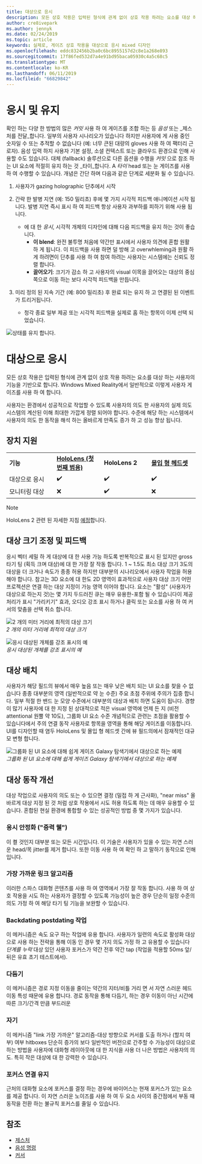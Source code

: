 ```yaml
---
title: 대상으로 응시
description: 모든 상호 작용은 입력된 형식에 관계 없이 상호 작용 하려는 요소를 대상 하는 사용자의 기능을 기반으로 합니다.
author: cre8ivepark
ms.author: jennyk
ms.date: 02/24/2019
ms.topic: article
keywords: 실제로, 게이즈 상호 작용을 대상으로 응시 mixed 디자인
ms.openlocfilehash: eddc832456b2ba0c6bc8955157d2c8e1a268e893
ms.sourcegitcommit: 17f86fed532d7a4e91bd95baca05930c4a5c68c5
ms.translationtype: MT
ms.contentlocale: ko-KR
ms.lasthandoff: 06/11/2019
ms.locfileid: "66829842"
---
```

# <a name="gaze-and-dwell"></a>응시 및 유지
확인 하는 다양 한 방법의 많은 _커밋_ 사용 하 여 게이즈를 조합 하는 등 _음성_ 또는 _제스처를 전달_합니다.
일부의 사용자 시나리오가 있습니다 하지만 사용자에 게 사용 중인 숫자일 수 또는 추적할 수 없습니다 (예: 너무 큰된 대량의 gloves 사용 하 여 팩터리 근로자). 음성 입력 하지 사용자 기본 설정, 소셜 컨텍스트 또는 클라우드 환경으로 인해 사용할 수도 있습니다.
대체 (fallback) 솔루션으로 다른 옵션을 수행을 _커밋_ 으로 참조 하는 UI 요소에 적절히 유지 하는 것 _타이_합니다.
A _타이_ head 또는 눈 게이즈를 사용 하 여 수행할 수 있습니다. 개념은 간단 하며 다음과 같은 단계로 세분화 될 수 있습니다. 
1. 사용자가 gazing holographic 단추에서 시작

2. 간략 한 발병 지연 (예: 150 밀리초) 후에 몇 가지 시각적 피드백 애니메이션 시작 됩니다. 발병 지연 즉시 표시 하 여 피드백 항상 사용자 과부하를 피하기 위해 사용 됩니다.
    - 에 대 한 _응시_, 시각적 개체의 디자인에 대해 다음 피드백을 유지 하는 것이 좋습니다.
      - **이 blend**: 완전 불투명 처음에 약간만 표시에서 사용자 의견에 혼합 원활 하 게 됩니다. 이 피드백을 사용 하면 덜 방해 고 overwhleming과 원활 하 게 하려면이 단추를 사용 하 여 참여 하려는 사용자는 시스템에는 신뢰도 정렬 합니다.
      - **끌어오기**: 크기가 감소 하 고 사용자의 visual 이목을 끌어오는 대상의 중심 쪽으로 이동 하는 보다 시각적 피드백을 만듭니다. 

3. 미리 정의 된 지속 기간 (예: 800 밀리초) 후 완료 되는 유지 하 고 연결된 된 이벤트가 트리거됩니다.
    - 청각 종료 일부 제공 또는 시각적 피드백을 실제로 홈 하는 항목이 이제 선택 되었습니다.

![상태를 유지 합니다.](images/eyes_dwellstate_recommendation.png)


# <a name="gaze-targeting"></a>대상으로 응시

모든 상호 작용은 입력된 형식에 관계 없이 상호 작용 하려는 요소를 대상 하는 사용자의 기능을 기반으로 합니다. Windows Mixed Reality에서 일반적으로 이렇게 사용자 게이즈를 사용 하 여 합니다.

사용자는 환경에서 성공적으로 작업할 수 있도록 사용자의 의도 한 사용자의 실제 의도 시스템의 계산된 이해 최대한 가깝게 정렬 되어야 합니다. 수준에 해당 하는 시스템에서 사용자의 의도 한 동작을 해석 하는 올바르게 만족도 증가 하 고 성능 향상 됩니다.

## <a name="device-support"></a>장치 지원

<table>
    <colgroup>
    <col width="25%" />
    <col width="25%" />
    <col width="25%" />
    <col width="25%" />
    </colgroup>
    <tr>
        <td><strong>기능</strong></td>
        <td><a href="hololens-hardware-details.md"><strong>HoloLens (첫 번째 범용)</strong></a></td>
        <td><strong>HoloLens 2</strong></td>
        <td><a href="immersive-headset-hardware-details.md"><strong>몰입 형 헤드셋</strong></a></td>
    </tr>
     <tr>
        <td>대상으로 응시</td>
        <td>✔️</td>
        <td>✔️</td>
        <td>✔️</td>
    </tr>
     <tr>
        <td>모니터링 대상</td>
        <td>❌</td>
        <td>✔️</td>
        <td>❌</td>
    </tr>
</table>

> [!NOTE]
> HoloLens 2 관련 된 자세한 지침 [예정](index.md)합니다.

## <a name="target-sizing-and-feedback"></a>대상 크기 조정 및 피드백

응시 벡터 세밀 하 게 대상에 대 한 사용 가능 하도록 반복적으로 표시 된 있지만 gross 타기 팅 (획득 크며 대상)에 대 한 가장 잘 작동 합니다. 1 ~ 1.5도 최소 대상 크기 3도의 대상을 더 크거나 속도가 종종 허용 하지만 대부분의 시나리오에서 사용자 작업을 허용 해야 합니다. 참고는 3D 요소에 대 한도 2D 영역이 효과적으로 사용자 대상 크기 어떤 프로젝션은 연결 하는 대상 지정이 가능 영역 이어야 합니다. 요소는 "활성" (사용자가 대상으로 하는지 것)는 몇 가지 두드러진 큐는 매우 유용한-포함 될 수 있습니다이 제공 처리가 표시 "가리키기" 효과, 오디오 강조 표시 하거나 클릭 또는 요소를 사용 하 여 커서의 맞춤을 선택 취소 합니다.

![2 개의 미터 거리에 최적의 대상 크기](images/gazetargeting-size-1000px.jpg)<br>
*2 개의 미터 거리에 최적의 대상 크기*

![응시 대상된 개체를 강조 표시의 예](images/gazetargeting-highlighting-640px.jpg)<br>
*응시 대상된 개체를 강조 표시의 예*

## <a name="target-placement"></a>대상 배치

사용자가 해당 필드의 뷰에서 매우 높음 또는 매우 낮은 배치 되는 UI 요소를 찾을 수 없습니다 종종 대부분의 영역 (일반적으로 약 눈 수준) 주요 초점 주위에 주의가 집중 합니다. 일부 적절 한 밴드 눈 모양 수준에서 대부분의 대상과 배치 하면 도움이 됩니다. 경향이 많기 사용자에 대 한 지정 된 상대적으로 적은 visual 영역에 언제 든 지 (비전 attentional 원뿔 약 10도), 그룹화 UI 요소 수준 개념적으로 관련는 초점을 활용할 수 있습니다에서 주의 연결 동작 사용자로 항목을 영역을 통해 해당 게이즈를 이동합니다. UI를 디자인할 때 염두 HoloLens 및 몰입 형 헤드셋 간에 뷰 필드의에서 잠재적인 대규모 변형 합니다.

![그룹화 된 UI 요소에 대해 쉽게 게이즈 Galaxy 탐색기에서 대상으로 하는 예제](images/gazetargeting-grouping-1000px.jpg)<br>
*그룹화 된 UI 요소에 대해 쉽게 게이즈 Galaxy 탐색기에서 대상으로 하는 예제*

## <a name="improving-targeting-behaviors"></a>대상 동작 개선

대상 작업으로 사용자의 의도 또는 수 있으면 결정 (밀접 하 게 근사화), "near miss" 올바르게 대상 지정 된 것 처럼 상호 작용에서 시도 허용 하도록 하는 데 매우 유용할 수 있습니다. 혼합된 현실 환경에 통합할 수 있는 성공적인 방법 중 몇 가지가 있습니다.

### <a name="gaze-stabilization-gravity-wells"></a>응시 안정화 ("중력 웰")

이 켤 것인지 대부분 또는 모든 시간입니다. 이 기술은 사용자가 있을 수 있는 자연 스러운 head/목 jitter를 제거 합니다. 또한 이동 사용 하 여 확인 하 고 말하기 동작으로 인해입니다.

### <a name="closest-link-algorithms"></a>가장 가까운 링크 알고리즘

이러한 스파스 대화형 콘텐츠를 사용 하 여 영역에서 가장 잘 작동 합니다. 사용 하 여 상호 작용을 시도 하는 사용자가 결정할 수 있도록 가능성이 높은 경우 단순히 일정 수준의 의도 가정 하 여 해당 타기 팅 기능을 보완할 수 있습니다.

### <a name="backdatingpostdating-actions"></a>Backdating postdating 작업

이 메커니즘은 속도 요구 하는 작업에 유용 합니다. 사용자가 일련의 속도로 활성화 대상으로 사용 하는 전략을 통해 이동 인 경우 몇 가지 의도 가정 하 고 유용할 수 있습니다 *단계를 누락* 대상 있던 사용자 포커스가 약간 전후 약간 tap (작업을 적용할 50ms 앞/뒤은 유효 초기 테스트에서).

### <a name="smoothing"></a>다듬기

이 메커니즘은 경로 지정 이동을 줄이는 약간의 지터/비틀 거리 면 서 자연 스러운 헤드 이동 특성 때문에 유용 합니다. 경로 동작을 통해 다듬기, 하는 경우 이동이 아닌 시간에 따른 크기/간격 만큼 부드러운

### <a name="magnetism"></a>자기

이 메커니즘 "link 가장 가까운" 알고리즘-대상 방향으로 커서를 도출 하거나 (할지 여부) 여부 hitboxes 단순히 증가의 보다 일반적인 버전으로 간주할 수 가능성이 대상으로 하는 방법을 사용자에 대화형 레이아웃에 대 한 지식을 사용 더 나은 방법은 사용자의 의도. 특히 작은 대상에 대 한 강력한 수 있습니다.

### <a name="focus-stickiness"></a>포커스 연결 유지

근처의 대화형 요소에 포커스를 결정 하는 경우에 바이어스는 현재 포커스가 있는 요소를 제공 합니다. 이 자연 스러운 노이즈를 사용 하 여 두 요소 사이의 중간점에서 부동 때 동작을 전환 하는 불규칙 포커스를 줄일 수 있습니다.

## <a name="see-also"></a>참조
* [제스처](gestures.md)
* [음성 명령](voice-design.md)
* [커서](cursors.md)
